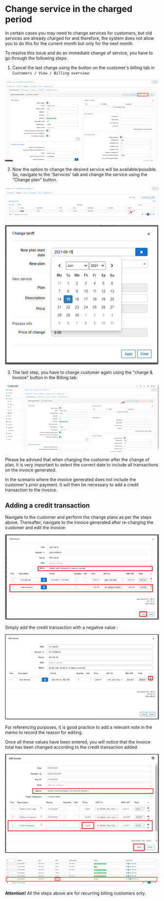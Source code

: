 Change service in the charged period
====================================

In certain cases you may need to change services for customers, but old services are already charged for and therefore, the system does not allow you to do this for the current month but only for the next month.

To resolve this issue and do an immediate change of service, you have to go through the following steps:

1. Cancel the last charge using the button on the customer's billing tab in `Customers / View / Billing overview`:

![Preview](1.png)

2. Now the option to change the desired service will be available/possible. So, navigate to the 'Services' tab and change the service using the "Change plan" button.

![Preview](2.png)

![Preview](22.png)

3. The last step, you have to charge customer again using the "charge & Invoice" button in the Billing tab:

![Preview](3.png)


Please be advised that when charging the customer after the change of plan, it is very important to select the correct date to include all transactions on the invoice generated.

In the scenario where the invoice generated does not include the customer's prior payment. It will then be necessary to add a credit transaction to the invoice.

## Adding a credit transaction

Navigate to the customer and perform the change plans as per the steps above. Thereafter, navigate to the invoice generated after re-charging the customer and edit the invoice:

![Preview](4.png)

Simply add the credit transaction with a negative value :

![Preview](5.png)

For referencing purposes, it is good practice to add a relevant note in the memo to record the reason for editing.

Once all these values have been entered, you will notice that the invoice total has been changed according to the credit transaction added:

![Preview](6.png)

![Preview](7.png)

**Attention!** All the steps above are for recurring billing customers only.
